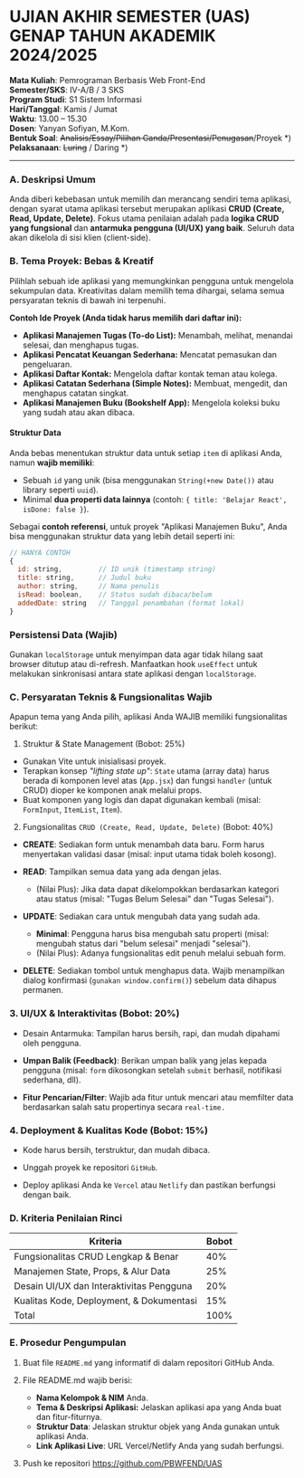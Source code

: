 # UJIAN AKHIR SEMESTER (UAS) GENAP TAHUN AKADEMIK 2024/2025

**Mata Kuliah**: Pemrograman Berbasis Web Front-End  
**Semester/SKS**: IV-A/B / 3 SKS  
**Program Studi**: S1 Sistem Informasi  
**Hari/Tanggal**: Kamis / Jumat  
**Waktu**: 13.00 – 15.30  
**Dosen**: Yanyan Sofiyan, M.Kom.  
**Bentuk Soal**: ~~Analisis/Essay/Pilihan Ganda/Presentasi/Penugasan~~/Proyek \*)  
**Pelaksanaan**: ~~Luring~~ / Daring \*)

---

### A. Deskripsi Umum
Anda diberi kebebasan untuk memilih dan merancang sendiri tema aplikasi, dengan syarat utama aplikasi tersebut merupakan aplikasi **CRUD (Create, Read, Update, Delete)**. Fokus utama penilaian adalah pada **logika CRUD yang fungsional** dan **antarmuka pengguna (UI/UX) yang baik**. Seluruh data akan dikelola di sisi klien (client-side).

### B. Tema Proyek: Bebas & Kreatif
Pilihlah sebuah ide aplikasi yang memungkinkan pengguna untuk mengelola sekumpulan data. Kreativitas dalam memilih tema dihargai, selama semua persyaratan teknis di bawah ini terpenuhi.

**Contoh Ide Proyek (Anda tidak harus memilih dari daftar ini):**
- **Aplikasi Manajemen Tugas (To-do List):** Menambah, melihat, menandai selesai, dan menghapus tugas.
- **Aplikasi Pencatat Keuangan Sederhana:** Mencatat pemasukan dan pengeluaran.
- **Aplikasi Daftar Kontak:** Mengelola daftar kontak teman atau kolega.
- **Aplikasi Catatan Sederhana (Simple Notes):** Membuat, mengedit, dan menghapus catatan singkat.
- **Aplikasi Manajemen Buku (Bookshelf App):** Mengelola koleksi buku yang sudah atau akan dibaca.

#### Struktur Data
Anda bebas menentukan struktur data untuk setiap `item` di aplikasi Anda, namun **wajib memiliki**:

- Sebuah `id` yang unik (bisa menggunakan `String(+new Date())` atau library seperti `uuid`).
- Minimal **dua properti data lainnya** (contoh: `{ title: 'Belajar React', isDone: false }`).

Sebagai **contoh referensi**, untuk proyek "Aplikasi Manajemen Buku", Anda bisa menggunakan struktur data yang lebih detail seperti ini:

```javascript
// HANYA CONTOH
{
  id: string,         // ID unik (timestamp string)
  title: string,      // Judul buku
  author: string,     // Nama penulis
  isRead: boolean,    // Status sudah dibaca/belum
  addedDate: string   // Tanggal penambahan (format lokal)
}
```
### Persistensi Data (Wajib)

Gunakan `localStorage` untuk menyimpan data agar tidak hilang saat browser ditutup atau di-refresh. Manfaatkan hook `useEffect` untuk melakukan sinkronisasi antara state aplikasi dengan `localStorage`.

### C. Persyaratan Teknis & Fungsionalitas Wajib

Apapun tema yang Anda pilih, aplikasi Anda WAJIB memiliki fungsionalitas berikut:

1. Struktur & State Management (Bobot: 25%)

- Gunakan Vite untuk inisialisasi proyek.
- Terapkan konsep _"lifting state up"_: `State` utama (array data) harus berada di komponen level atas (`App.jsx`) dan fungsi `handler` (untuk CRUD) dioper ke komponen anak melalui props.
- Buat komponen yang logis dan dapat digunakan kembali (misal: `FormInput`, `ItemList`, `Item`).

2. Fungsionalitas `CRUD (Create, Read, Update, Delete)` (Bobot: 40%)

- **CREATE**: Sediakan form untuk menambah data baru. Form harus menyertakan validasi dasar (misal: input utama tidak boleh kosong).

- **READ**: Tampilkan semua data yang ada dengan jelas.

  - (Nilai Plus): Jika data dapat dikelompokkan berdasarkan kategori atau status (misal: "Tugas Belum Selesai" dan "Tugas Selesai").

- **UPDATE**: Sediakan cara untuk mengubah data yang sudah ada.

  - **Minimal**: Pengguna harus bisa mengubah satu properti (misal: mengubah status dari "belum selesai" menjadi "selesai").
  - (Nilai Plus): Adanya fungsionalitas edit penuh melalui sebuah form.

- **DELETE**: Sediakan tombol untuk menghapus data. Wajib menampilkan dialog konfirmasi (`gunakan window.confirm()`) sebelum data dihapus permanen.

### 3. UI/UX & Interaktivitas (Bobot: 20%)

- Desain Antarmuka: Tampilan harus bersih, rapi, dan mudah dipahami oleh pengguna.

- **Umpan Balik (Feedback)**: Berikan umpan balik yang jelas kepada pengguna (misal: `form` dikosongkan setelah `submit` berhasil, notifikasi sederhana, dll).

- **Fitur Pencarian/Filter**: Wajib ada fitur untuk mencari atau memfilter data berdasarkan salah satu propertinya secara `real-time.`

### 4. Deployment & Kualitas Kode (Bobot: 15%)

- Kode harus bersih, terstruktur, dan mudah dibaca.

- Unggah proyek ke repositori `GitHub`.

- Deploy aplikasi Anda ke `Vercel` atau `Netlify` dan pastikan berfungsi dengan baik.

### D. Kriteria Penilaian Rinci

| Kriteria | Bobot |
|----------|-------|
| Fungsionalitas CRUD Lengkap & Benar | 40% |
| Manajemen State, Props, & Alur Data | 25% |
| Desain UI/UX dan Interaktivitas Pengguna | 20% |
| Kualitas Kode, Deployment, & Dokumentasi | 15% |
| Total | 100% |

### E. Prosedur Pengumpulan

1. Buat file `README.md` yang informatif di dalam repositori GitHub Anda.
2. File README.md wajib berisi:

   - **Nama Kelompok & NIM** Anda.
   - **Tema & Deskripsi Aplikasi:** Jelaskan aplikasi apa yang Anda buat dan fitur-fiturnya.
   - **Struktur Data**: Jelaskan struktur objek yang Anda gunakan untuk aplikasi Anda.
   - **Link Aplikasi Live**: URL Vercel/Netlify Anda yang sudah berfungsi.

3. Push ke repositori https://github.com/PBWFEND/UAS
